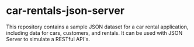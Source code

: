 # car-rentals-json-server
This repository contains a sample JSON dataset for a car rental application, including data for cars, customers, and rentals. It can be used with JSON Server to simulate a RESTful API's.
